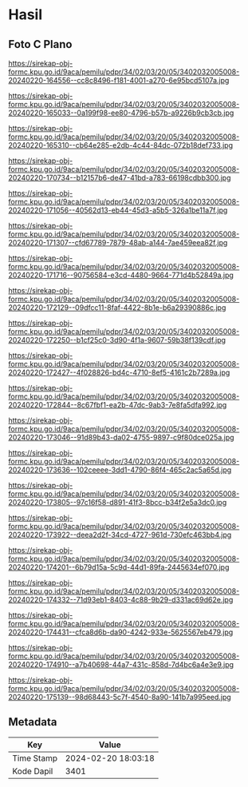 # Hasil

## Foto C Plano

https://sirekap-obj-formc.kpu.go.id/9aca/pemilu/pdpr/34/02/03/20/05/3402032005008-20240220-164556--cc8c8496-f181-4001-a270-6e95bcd5107a.jpg

https://sirekap-obj-formc.kpu.go.id/9aca/pemilu/pdpr/34/02/03/20/05/3402032005008-20240220-165033--0a199f98-ee80-4796-b57b-a9226b9cb3cb.jpg

https://sirekap-obj-formc.kpu.go.id/9aca/pemilu/pdpr/34/02/03/20/05/3402032005008-20240220-165310--cb64e285-e2db-4c44-84dc-072b18def733.jpg

https://sirekap-obj-formc.kpu.go.id/9aca/pemilu/pdpr/34/02/03/20/05/3402032005008-20240220-170734--b12157b6-de47-41bd-a783-66198cdbb300.jpg

https://sirekap-obj-formc.kpu.go.id/9aca/pemilu/pdpr/34/02/03/20/05/3402032005008-20240220-171056--40562d13-eb44-45d3-a5b5-326a1be11a7f.jpg

https://sirekap-obj-formc.kpu.go.id/9aca/pemilu/pdpr/34/02/03/20/05/3402032005008-20240220-171307--cfd67789-7879-48ab-a144-7ae459eea82f.jpg

https://sirekap-obj-formc.kpu.go.id/9aca/pemilu/pdpr/34/02/03/20/05/3402032005008-20240220-171716--90756584-e3cd-4480-9664-771d4b52849a.jpg

https://sirekap-obj-formc.kpu.go.id/9aca/pemilu/pdpr/34/02/03/20/05/3402032005008-20240220-172129--09dfcc11-8faf-4422-8b1e-b6a29390886c.jpg

https://sirekap-obj-formc.kpu.go.id/9aca/pemilu/pdpr/34/02/03/20/05/3402032005008-20240220-172250--b1cf25c0-3d90-4f1a-9607-59b38f139cdf.jpg

https://sirekap-obj-formc.kpu.go.id/9aca/pemilu/pdpr/34/02/03/20/05/3402032005008-20240220-172427--4f028826-bd4c-4710-8ef5-4161c2b7289a.jpg

https://sirekap-obj-formc.kpu.go.id/9aca/pemilu/pdpr/34/02/03/20/05/3402032005008-20240220-172844--8c67fbf1-ea2b-47dc-9ab3-7e8fa5dfa992.jpg

https://sirekap-obj-formc.kpu.go.id/9aca/pemilu/pdpr/34/02/03/20/05/3402032005008-20240220-173046--91d89b43-da02-4755-9897-c9f80dce025a.jpg

https://sirekap-obj-formc.kpu.go.id/9aca/pemilu/pdpr/34/02/03/20/05/3402032005008-20240220-173636--102ceeee-3dd1-4790-86f4-465c2ac5a65d.jpg

https://sirekap-obj-formc.kpu.go.id/9aca/pemilu/pdpr/34/02/03/20/05/3402032005008-20240220-173805--97c16f58-d891-41f3-8bcc-b34f2e5a3dc0.jpg

https://sirekap-obj-formc.kpu.go.id/9aca/pemilu/pdpr/34/02/03/20/05/3402032005008-20240220-173922--deea2d2f-34cd-4727-961d-730efc463bb4.jpg

https://sirekap-obj-formc.kpu.go.id/9aca/pemilu/pdpr/34/02/03/20/05/3402032005008-20240220-174201--6b79d15a-5c9d-44d1-89fa-2445634ef070.jpg

https://sirekap-obj-formc.kpu.go.id/9aca/pemilu/pdpr/34/02/03/20/05/3402032005008-20240220-174332--71d93eb1-8403-4c88-9b29-d331ac69d62e.jpg

https://sirekap-obj-formc.kpu.go.id/9aca/pemilu/pdpr/34/02/03/20/05/3402032005008-20240220-174431--cfca8d6b-da90-4242-933e-5625567eb479.jpg

https://sirekap-obj-formc.kpu.go.id/9aca/pemilu/pdpr/34/02/03/20/05/3402032005008-20240220-174910--a7b40698-44a7-431c-858d-7d4bc6a4e3e9.jpg

https://sirekap-obj-formc.kpu.go.id/9aca/pemilu/pdpr/34/02/03/20/05/3402032005008-20240220-175139--98d68443-5c7f-4540-8a90-141b7a995eed.jpg


## Metadata

| Key        | Value               |
| ---------- | ------------------- |
| Time Stamp | 2024-02-20 18:03:18 |
| Kode Dapil | 3401                |



